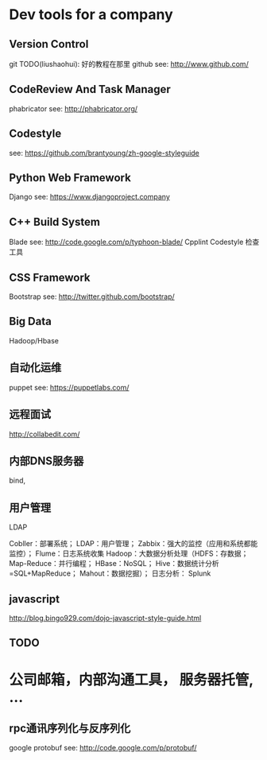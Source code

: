 Dev tools for a company
===========================================

Version Control
--------------------------------
git TODO(liushaohui): 好的教程在那里
github see: http://www.github.com/

CodeReview And Task Manager
-------------------------------
phabricator see: http://phabricator.org/

Codestyle
------------------------------------
see: https://github.com/brantyoung/zh-google-styleguide

Python Web Framework 
----------------------------------------------
Django see: https://www.djangoproject.company

C++ Build System
--------------------------------------------
Blade see: http://code.google.com/p/typhoon-blade/
Cpplint Codestyle 检查工具


CSS Framework
---------------------------------------------
Bootstrap see: http://twitter.github.com/bootstrap/

Big Data
---------------------------------------------
Hadoop/Hbase

自动化运维
------------------------------------------------
puppet see: https://puppetlabs.com/

远程面试
-------------------------------------------------
http://collabedit.com/

内部DNS服务器
-------------------------------------------------
bind, 

用户管理
-------------------------------------------------
LDAP

Cobller：部署系统；
LDAP：用户管理；
Zabbix：强大的监控（应用和系统都能监控）；
Flume：日志系统收集
Hadoop：大数据分析处理（HDFS：存数据；
Map-Reduce：并行编程；
HBase：NoSQL；
Hive：数据统计分析=SQL+MapReduce；
Mahout：数据挖掘）；
日志分析： Splunk

javascript
--------------------------------------
http://blog.bingo929.com/dojo-javascript-style-guide.html


TODO
--------------------------
公司邮箱，内部沟通工具， 服务器托管, ...
=======
rpc通讯序列化与反序列化
-----------------------------------------------
google protobuf
see: http://code.google.com/p/protobuf/

